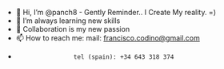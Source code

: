 - 👋 Hi, I’m @panch8 - Gently Reminder..  I Create My reality. =) 
- 🌱 I’m always learning new skills
- 💞️ Collaboration is my new passion
- 📫 How to reach me: mail: francisco.codino@gmail.com
-                     tel (spain): +34 643 318 374

<!---
panch8/panch8 is a ✨ special ✨ repository because its `README.md` (this file) appears on your GitHub profile.
You can click the Preview link to take a look at your changes.
--->
